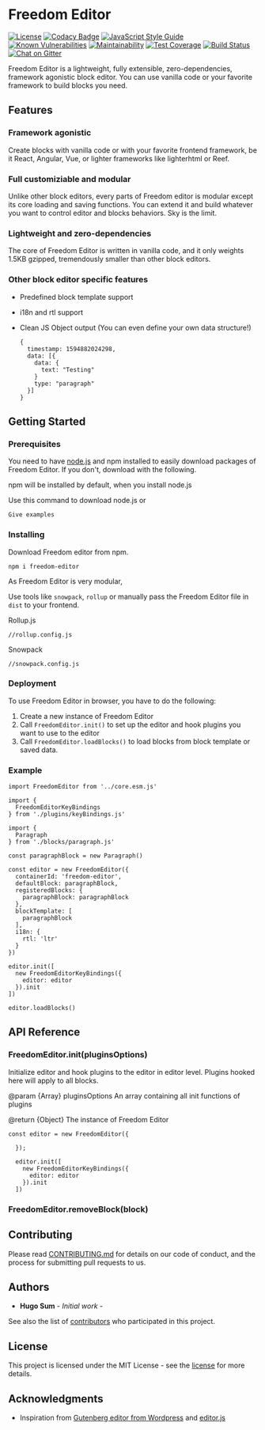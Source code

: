 # Freedom Editor

[![License](https://img.shields.io/badge/license-MIT-blue)](https://img.shields.io/github/license/winston0410/freedom-editor) [![Codacy Badge](https://app.codacy.com/project/badge/Grade/9f10837bc1214eedbf60db845cfa0127)](https://www.codacy.com/manual/winston0410/freedom-editor?utm_source=github.com&utm_medium=referral&utm_content=winston0410/freedom-editor&utm_campaign=Badge_Grade) [![JavaScript Style Guide](https://img.shields.io/badge/code_style-standard-brightgreen.svg)](https://standardjs.com) [![Known Vulnerabilities](https://snyk.io/test/github/winston0410/freedom-editor/badge.svg?targetFile=package.json)](https://snyk.io/test/github/winston0410/freedom-editor?targetFile=package.json) [![Maintainability](https://api.codeclimate.com/v1/badges/e60c1201866836f735ec/maintainability)](https://codeclimate.com/github/winston0410/freedom-editor/maintainability) [![Test Coverage](https://api.codeclimate.com/v1/badges/e60c1201866836f735ec/test_coverage)](https://codeclimate.com/github/winston0410/freedom-editor/test_coverage) [![Build Status](https://travis-ci.com/winston0410/freedom-editor.svg?branch=master)](https://travis-ci.com/winston0410/freedom-editor) [![Chat on Gitter](https://img.shields.io/badge/Chat-on%20Gitter-ff69b4)](https://img.shields.io/gitter/room/winston0410/freedom-editor)

Freedom Editor is a lightweight, fully extensible, zero-dependencies, framework agonistic block editor. You can use vanilla code or your favorite framework to build blocks you need.

## Features

### Framework agonistic

Create blocks with vanilla code or with your favorite frontend framework, be it React, Angular, Vue, or lighter frameworks like lighterhtml or Reef.

### Full customiziable and modular

Unlike other block editors, every parts of Freedom editor is modular except its core loading and saving functions. You can extend it and build whatever you want to control editor and blocks behaviors. Sky is the limit.

### Lightweight and zero-dependencies

The core of Freedom Editor is written in vanilla code, and it only weights 1.5KB gzipped, tremendously smaller than other block editors.

### Other block editor specific features

- Predefined block template support
- i18n and rtl support
- Clean JS Object output (You can even define your own data structure!)

  ```
  {
    timestamp: 1594882024298,
    data: [{
      data: {
        text: "Testing"
      }
      type: "paragraph"
    }]
  }
  ```

## Getting Started

### Prerequisites

You need to have [node.js](https://nodejs.org/en/) and npm installed to easily download packages of Freedom Editor. If you don't, download with the following.

npm will be installed by default, when you install node.js

Use this command to download node.js or

```
Give examples
```

### Installing

Download Freedom editor from npm.

```
npm i freedom-editor
```

As Freedom Editor is very modular,

Use tools like `snowpack`, `rollup` or manually pass the Freedom Editor file in `dist` to your frontend.

Rollup.js

```
//rollup.config.js
```

Snowpack

```
//snowpack.config.js
```

### Deployment

To use Freedom Editor in browser, you have to do the following:

1. Create a new instance of Freedom Editor
2. Call `FreedomEditor.init()` to set up the editor and hook plugins you want to use to the editor
3. Call `FreedomEditor.loadBlocks()` to load blocks from block template or saved data.

### Example

```
import FreedomEditor from '../core.esm.js'

import {
  FreedomEditorKeyBindings
} from './plugins/keyBindings.js'

import {
  Paragraph
} from './blocks/paragraph.js'

const paragraphBlock = new Paragraph()

const editor = new FreedomEditor({
  containerId: 'freedom-editor',
  defaultBlock: paragraphBlock,
  registeredBlocks: {
    paragraphBlock: paragraphBlock
  },
  blockTemplate: [
    paragraphBlock
  ],
  i18n: {
    rtl: 'ltr'
  }
})

editor.init([
  new FreedomEditorKeyBindings({
    editor: editor
  }).init
])

editor.loadBlocks()
```

## API Reference

### FreedomEditor.init(pluginsOptions)

Initialize editor and hook plugins to the editor in editor level. Plugins hooked here will apply to all blocks.

@param {Array} pluginsOptions An array containing all init functions of plugins

@return {Object} The instance of Freedom Editor

```
const editor = new FreedomEditor({

  });

  editor.init([
    new FreedomEditorKeyBindings({
      editor: editor
    }).init
  ])
```

### FreedomEditor.removeBlock(block)

## Contributing

Please read [CONTRIBUTING.md](https://github.com/winston0410/freedom-editor/CONTRIBUTING.md) for details on our code of conduct, and the process for submitting pull requests to us.

## Authors

- **Hugo Sum** - _Initial work_ -

See also the list of [contributors](https://github.com/winston0410/freedom-editor/contributors) who participated in this project.

## License

This project is licensed under the MIT License - see the [license](https://github.com/winston0410/freedom-editor/LICENSE.md) for more details.

## Acknowledgments

- Inspiration from [Gutenberg editor from Wordpress](https://wordpress.org/gutenberg/) and [editor.js](https://editorjs.io/)
